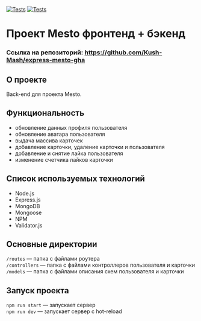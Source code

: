 [![Tests](../../actions/workflows/tests-13-sprint.yml/badge.svg)](../../actions/workflows/tests-13-sprint.yml) [![Tests](../../actions/workflows/tests-14-sprint.yml/badge.svg)](../../actions/workflows/tests-14-sprint.yml)
# Проект Mesto фронтенд + бэкенд


### Ссылка на репозиторий: https://github.com/Kush-Mash/express-mesto-gha


## О проекте

Back-end для проекта Mesto.

## Функциональность

* обновление данных профиля пользователя
* обновление аватара пользователя
* выдача массива карточек
* добавление карточки, удаление карточки и пользователя
* добавление и снятие лайка пользователя
* изменение счетчика лайков карточки

## Список используемых технологий

* Node.js
* Express.js
* MongoDB
* Mongoose
* NPM
* Validator.js

## Основные директории

`/routes` — папка с файлами роутера  
`/controllers` — папка с файлами контроллеров пользователя и карточки   
`/models` — папка с файлами описания схем пользователя и карточки  

## Запуск проекта

`npm run start` — запускает сервер   
`npm run dev` — запускает сервер с hot-reload
